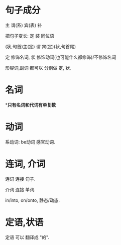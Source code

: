 # 句子成分

主 谓(系) 宾(表) 补

把句子变长: 定 装 同位语

(状,句首)主(定) 谓 宾(定)(状,句首尾)

定 修饰名词, 状 修饰动词(也可能什么都修饰)/不修饰名词

形容词,副词 都可以 分别做 定, 状.



# 名词

***只有名词和代词有单复数**

# 动词

系动词: be动词 感官动词.

# 连词, 介词

连词 连接 句子.

介词 连接 单词.

in/into, on/onto, 静态/动态.

# 定语,状语

定语 可以 翻译成 "的".






